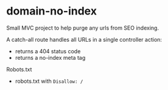 # domain-no-index

Small MVC project to help purge any urls from SEO indexing.

A catch-all route handles all URLs in a single controller action:
- returns a 404 status code
- returns a no-index meta tag

Robots.txt
- robots.txt with `Disallow: /`
